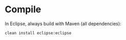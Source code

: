 # Compile

In Eclipse, always build with Maven (all dependencies):
```bash
clean install eclipse:eclipse
```